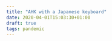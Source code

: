 ```yaml
---
title: "AHK with a Japanese keyboard"
date: 2020-04-01T15:03:30+01:00
draft: true
tags: pandemic
---
```

